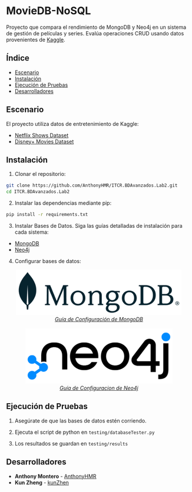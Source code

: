 # MovieDB-NoSQL

Proyecto que compara el rendimiento de MongoDB y Neo4j en un sistema de gestión de películas y series. Evalúa operaciones CRUD usando datos provenientes de [Kaggle](https://www.kaggle.com/).

## Índice
- [Escenario](#escenario)
- [Instalación](#instalación)
- [Ejecución de Pruebas](#ejecución-de-pruebas) 
- [Desarrolladores](#desarrolladores)

## Escenario
El proyecto utiliza datos de entretenimiento de Kaggle:
- [Netflix Shows Dataset](https://www.kaggle.com/datasets/shivamb/netflix-shows)
- [Disney+ Movies Dataset](https://www.kaggle.com/datasets/shivamb/disney-movies-and-tv-shows)

## Instalación

1. Clonar el repositorio:
```bash
git clone https://github.com/AnthonyHMR/ITCR.BDAvanzados.Lab2.git
cd ITCR.BDAvanzados.Lab2
```

2. Instalar las dependencias mediante pip:

```bash
pip install -r requirements.txt
```

3. Instalar Bases de Datos. Siga las guías detalladas de instalación para cada sistema:

- [MongoDB](docs/mongodb_guide.md) 
- [Neo4j](docs/neo4j_guide.md)

4. Configurar bases de datos:

<div align="center">
  <a href="docs/mongodb_config.md">
    <img src="docs/pics/logo/mongoDB_logo.png" width="450" alt="MongoDB Logo">
    <br>
    <em>Guía de Configuración de MongoDB</em>
  </a>
<br><br>
  <a href="docs/neo4j_config.md">
    <img src="docs/pics/logo/neo4j_logo.png" width="400" alt="Neo4j Logo">
    <br>
    <em>Guía de Configuracion de Neo4j</em>
  </a>
</div>


## Ejecución de Pruebas

1. Asegúrate de que las bases de datos estén corriendo.

2. Ejecuta el script de python en `testing/databaseTester.py`

3. Los resultados se guardan en `testing/results`

## Desarrolladores

* **Anthony Montero** - [AnthonyHMR](https://github.com/issolis)
* **Kun Zheng** - [kunZhen](https://github.com/kunZhen)